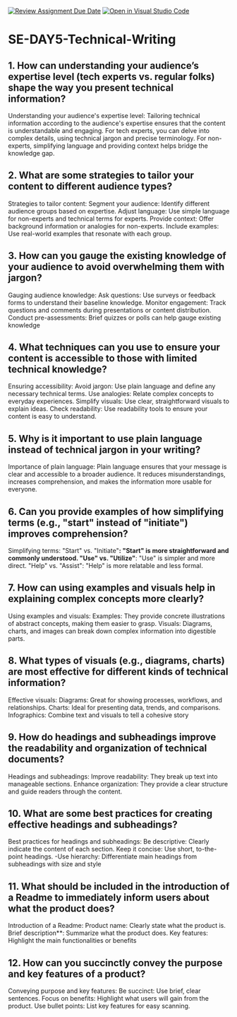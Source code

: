 [![Review Assignment Due Date](https://classroom.github.com/assets/deadline-readme-button-22041afd0340ce965d47ae6ef1cefeee28c7c493a6346c4f15d667ab976d596c.svg)](https://classroom.github.com/a/zsAR-pyY)
[![Open in Visual Studio Code](https://classroom.github.com/assets/open-in-vscode-2e0aaae1b6195c2367325f4f02e2d04e9abb55f0b24a779b69b11b9e10269abc.svg)](https://classroom.github.com/online_ide?assignment_repo_id=18365903&assignment_repo_type=AssignmentRepo)
# SE-DAY5-Technical-Writing
## 1. How can understanding your audience’s expertise level (tech experts vs. regular folks) shape the way you present technical information?

Understanding your audience's expertise level: Tailoring technical information according to the audience's expertise ensures that the content is understandable and engaging. For tech experts, you can delve into complex details, using technical jargon and precise terminology. For non-experts, simplifying language and providing context helps bridge the knowledge gap.
## 2. What are some strategies to tailor your content to different audience types?

Strategies to tailor content:
Segment your audience: Identify different audience groups based on expertise.
Adjust language: Use simple language for non-experts and technical terms for experts.
Provide context: Offer background information or analogies for non-experts.
Include examples: Use real-world examples that resonate with each group.

## 3. How can you gauge the existing knowledge of your audience to avoid overwhelming them with jargon?

Gauging audience knowledge:
Ask questions: Use surveys or feedback forms to understand their baseline knowledge.
Monitor engagement: Track questions and comments during presentations or content distribution.
Conduct pre-assessments: Brief quizzes or polls can help gauge existing knowledge

## 4. What techniques can you use to ensure your content is accessible to those with limited technical knowledge?

Ensuring accessibility:
Avoid jargon: Use plain language and define any necessary technical terms.
Use analogies: Relate complex concepts to everyday experiences.
Simplify visuals: Use clear, straightforward visuals to explain ideas.
Check readability: Use readability tools to ensure your content is easy to understand.

## 5. Why is it important to use plain language instead of technical jargon in your writing?

Importance of plain language: Plain language ensures that your message is clear and accessible to a broader audience. It reduces misunderstandings, increases comprehension, and makes the information more usable for everyone.

## 6. Can you provide examples of how simplifying terms (e.g., "start" instead of "initiate") improves comprehension?

Simplifying terms:
"Start" vs. "Initiate"**: "Start" is more straightforward and commonly understood.
"Use" vs. "Utilize"**: "Use" is simpler and more direct.
"Help" vs. "Assist": "Help" is more relatable and less formal.

## 7. How can using examples and visuals help in explaining complex concepts more clearly?

Using examples and visuals:
Examples: They provide concrete illustrations of abstract concepts, making them easier to grasp.
Visuals: Diagrams, charts, and images can break down complex information into digestible parts.

## 8. What types of visuals (e.g., diagrams, charts) are most effective for different kinds of technical information?

Effective visuals:
Diagrams: Great for showing processes, workflows, and relationships.
Charts: Ideal for presenting data, trends, and comparisons.
Infographics: Combine text and visuals to tell a cohesive story

## 9. How do headings and subheadings improve the readability and organization of technical documents?


Headings and subheadings:
Improve readability: They break up text into manageable sections.
Enhance organization: They provide a clear structure and guide readers through the content.

## 10. What are some best practices for creating effective headings and subheadings?

Best practices for headings and subheadings:
    Be descriptive: Clearly indicate the content of each section.
    Keep it concise: Use short, to-the-point headings.
    -Use hierarchy: Differentiate main headings from subheadings with size and style
    
## 11. What should be included in the introduction of a Readme to immediately inform users about what the product does?

Introduction of a Readme:
     Product name: Clearly state what the product is.
    Brief description**: Summarize what the product does.
    Key features: Highlight the main functionalities or benefits
    
## 12. How can you succinctly convey the purpose and key features of a product?

Conveying purpose and key features:
    Be succinct: Use brief, clear sentences.
    Focus on benefits: Highlight what users will gain from the product.
    Use bullet points: List key features for easy scanning.

    
